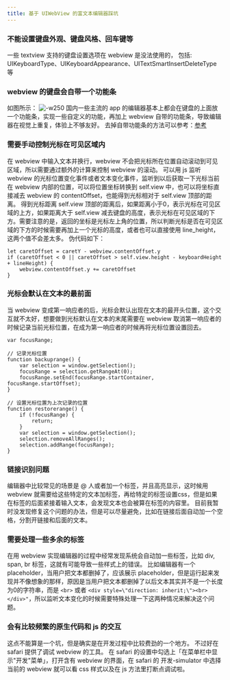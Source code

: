 ```yaml
---
title: 基于 UIWebView 的富文本编辑器踩坑
---
```


### 不能设置键盘外观、键盘风格、回车键等
一些 textview 支持的键盘设置选项在 webview 是没法使用的，
包括: UIKeyboardType、UIKeyboardAppearance、UITextSmartInsertDeleteType 等

### webview 的键盘会自带一个功能条
如图所示： 
![-w250](http://res.cloudinary.com/dp1pheuq7/image/upload/v1513184550/webview1_k2yo6k.png)
国内一些主流的 app 的编辑器基本上都会在键盘的上面放一个功能条，实现一些自定义的功能，再加上 webview 自带的功能条，导致编辑器在视觉上重复，体验上不够友好。
去掉自带功能条的方法可以参考：[参考](https://stackoverflow.com/questions/2105858/uiwebview-keyboard-getting-rid-of-the-previous-next-done-bar)

### 需要手动控制光标在可见区域内
在 webview 中输入文本并换行，webview 不会把光标所在位置自动滚动到可见区域，所以需要通过额外的计算来控制 webview 的滚动。
可以用 js 监听 webview 的光标位置变化事件或者文本变化事件，监听到以后获取一下光标当前在 webview 内部的位置，可以将位置坐标转换到 self.view 中，也可以将坐标直接减去 webview 的 contentOffset，也能得到光标相对于 self.view 顶部的距离。
得到光标距离 self.view 顶部的距离后，如果距离小于0，表示光标在可见区域的上方，如果距离大于 self.view 减去键盘的高度，表示光标在可见区域的下方。需要注意的是，返回的坐标是光标左上角的位置，所以判断光标是否在可见区域的下方的时候需要再加上一个光标的高度，或者也可以直接使用 line_height，这两个值不会差太多。
伪代码如下：

```
let caretOffset = caretY - webview.contentOffset.y
if (caretOffset < 0 || caretOffset > self.view.height - keyboardHeight + lineHeight) {
    webview.contentOffset.y += caretOffset
}
```

### 光标会默认在文本的最前面
当 webview 变成第一响应者的后，光标会默认出现在文本的最开头位置，这个交互就不太好，想要做到光标默认在文本的末尾需要在 webview 取消第一响应者的时候记录当前光标位置，在成为第一响应者的时候再将光标位置设置回去。

```
var focusRange;

// 记录光标位置
function backuprange() {
    var selection = window.getSelection();
    focusRange = selection.getRangeAt(0);
    focusRange.setEnd(focusRange.startContainer, focusRange.startOffset);
}

// 设置光标位置为上次记录的位置
function restorerange() {
    if (!focusRange) {
        return;
    }
    var selection = window.getSelection();
    selection.removeAllRanges();
    selection.addRange(focusRange);
}
```

### 链接识别问题
编辑器中比较常见的场景是 @ 人或者加一个标签，并且高亮显示，这时候用 webview 就需要给这些特定的文本加标签，再给特定的标签设置css，但是如果在标签的后面紧接着输入文本，会发现文本也会被算在标签的内容里。
目前我暂时没发现修复这个问题的办法，但是可以尽量避免，比如在链接后面自动加一个空格，分割开链接和后面的文本。

### 需要处理一些多余的标签
在用 webview 实现编辑器的过程中经常发现系统会自动加一些标签，比如 div, span, br 标签，这就有可能导致一些样式上的错误。
比如编辑器有一个 placeholder，当用户把文本都删掉了，应该展示 placeholder，但是运行起来发现并不像想象的那样，原因是当用户把文本都删掉了以后文本其实并不是一个长度为0的字符串，而是 `<br>` 或者 `<div style=\"direction: inherit;\"><br></div>"`，所以监听文本变化的时候需要特殊处理一下这两种情况来解决这个问题。


### 会有比较频繁的原生代码和 js 的交互
这点不能算是一个坑，但是确实是在开发过程中比较费劲的一个地方。
不过好在 safari 提供了调试 webview 的工具。
在 safari 的设置中勾选上「在菜单栏中显示"开发"菜单」，打开含有 webview 的界面，在 safari 的 开发-simulator 中选择当前的 webview 就可以看 css 样式以及在 js 方法里打断点调试啦。




